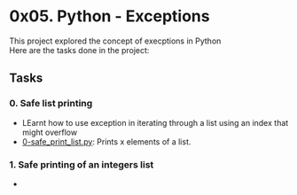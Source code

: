 # 0x05. Python - Exceptions

This project explored the concept of execptions in Python <br>
Here are the tasks done in the project:

## Tasks

### 0. Safe list printing
- LEarnt how to use exception in iterating through a list using an index that might overflow
- [0-safe_print_list.py](https://github.com/JerryEchimau/alx-higher_level_programming/blob/master/0x05-python-exceptions/0-safe_print_list.py): Prints x elements of a list.

### 1. Safe printing of an integers list
- 

